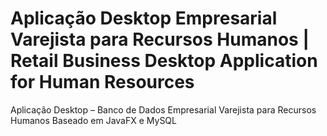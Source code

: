 # Aplicação Desktop Empresarial Varejista para Recursos Humanos | Retail Business Desktop Application for Human Resources
Aplicação Desktop – Banco de Dados Empresarial Varejista para Recursos Humanos Baseado em JavaFX e MySQL













